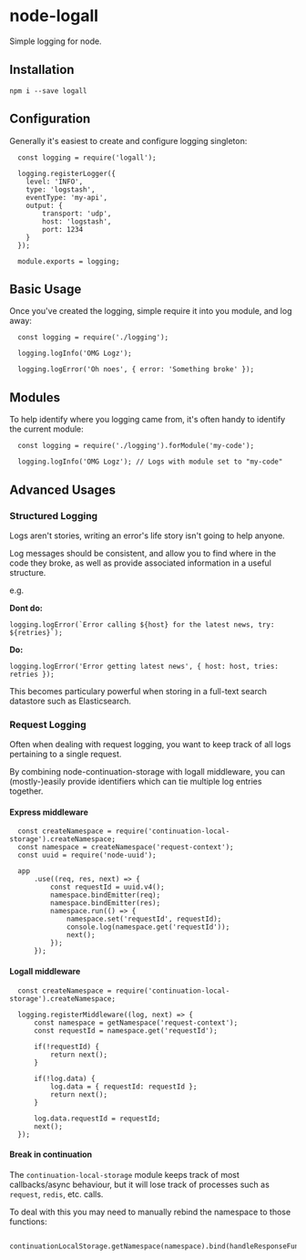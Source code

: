 # node-logall

Simple logging for node.

## Installation

`npm i --save logall`

## Configuration

Generally it's easiest to create and configure logging singleton:

~~~~
  const logging = require('logall');
  
  logging.registerLogger({
    level: 'INFO',
    type: 'logstash',
    eventType: 'my-api',
    output: {
        transport: 'udp',
        host: 'logstash',
        port: 1234
    }
  });
  
  module.exports = logging;
~~~~

## Basic Usage

Once you've created the logging, simple require it into you module, and log away:

~~~~
  const logging = require('./logging');
  
  logging.logInfo('OMG Logz');
  
  logging.logError('Oh noes', { error: 'Something broke' });
~~~~

## Modules

To help identify where you logging came from, it's often handy to identify the current module:

~~~~
  const logging = require('./logging').forModule('my-code');
  
  logging.logInfo('OMG Logz'); // Logs with module set to "my-code"
~~~~

## Advanced Usages

### Structured Logging

Logs aren't stories, writing an error's life story isn't going to help anyone.  

Log messages should be consistent, and allow you to find where in the code they broke, as well as provide associated information in a useful structure.

e.g. 

**Dont do:**

~~~~
logging.logError(`Error calling ${host} for the latest news, try: ${retries}`);
~~~~

**Do:**

~~~~
logging.logError('Error getting latest news', { host: host, tries: retries });
~~~~

This becomes particulary powerful when storing in a full-text search datastore such as Elasticsearch.

### Request Logging

Often when dealing with request logging, you want to keep track of all logs pertaining to a single request.  

By combining node-continuation-storage with logall middleware, you can (mostly-)easily provide identifiers which can tie multiple log entries together.

#### Express middleware
~~~~
  const createNamespace = require('continuation-local-storage').createNamespace;
  const namespace = createNamespace('request-context');
  const uuid = require('node-uuid');
  
  app
      .use((req, res, next) => {
          const requestId = uuid.v4();
          namespace.bindEmitter(req);
          namespace.bindEmitter(res);
          namespace.run(() => {
              namespace.set('requestId', requestId);
              console.log(namespace.get('requestId'));
              next();
          });
      });
~~~~

#### Logall middleware
~~~~
  const createNamespace = require('continuation-local-storage').createNamespace;
  
  logging.registerMiddleware((log, next) => {
      const namespace = getNamespace('request-context');
      const requestId = namespace.get('requestId');

      if(!requestId) {
          return next();
      }

      if(!log.data) {
          log.data = { requestId: requestId };
          return next();
      }

      log.data.requestId = requestId;
      next();
  });
~~~~

#### Break in continuation
The `continuation-local-storage` module keeps track of most callbacks/async behaviour, but it will lose track of processes such as `request`, `redis`, etc. calls.  

To deal with this you may need to manually rebind the namespace to those functions:

~~~~
  continuationLocalStorage.getNamespace(namespace).bind(handleResponseFunction)
~~~~
